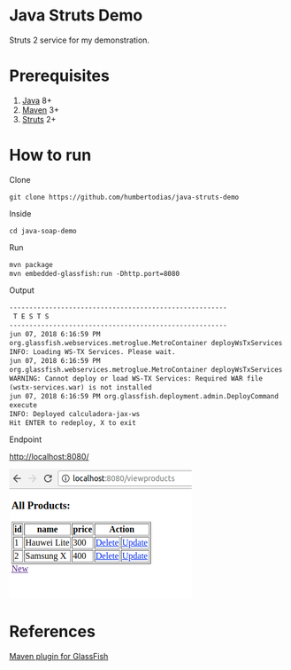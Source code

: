 # Java Struts Demo

Struts 2 service for my demonstration.

# Prerequisites

1. [Java](http://www.oracle.com/technetwork/java/javase/downloads/jdk8-downloads-2133151.html) 8+
2. [Maven](https://maven.apache.org) 3+
3. [Struts](https://struts.apache.org) 2+

# How to run

Clone

```
git clone https://github.com/humbertodias/java-struts-demo
```

Inside

```
cd java-soap-demo
```

Run

```
mvn package
mvn embedded-glassfish:run -Dhttp.port=8080
```


Output

```
-------------------------------------------------------
 T E S T S
-------------------------------------------------------
jun 07, 2018 6:16:59 PM org.glassfish.webservices.metroglue.MetroContainer deployWsTxServices
INFO: Loading WS-TX Services. Please wait.
jun 07, 2018 6:16:59 PM org.glassfish.webservices.metroglue.MetroContainer deployWsTxServices
WARNING: Cannot deploy or load WS-TX Services: Required WAR file (wstx-services.war) is not installed
jun 07, 2018 6:16:59 PM org.glassfish.deployment.admin.DeployCommand execute
INFO: Deployed calculadora-jax-ws
Hit ENTER to redeploy, X to exit
```


Endpoint

[http://localhost:8080/](http://localhost:8080/)

![](doc/list.png)


# References

[Maven plugin for GlassFish](https://jinahya.wordpress.com/2015/04/23/using-maven-embedded-glassfish-plugin-4-x/)